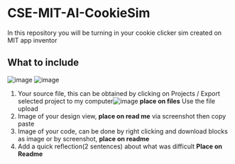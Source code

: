 # CSE-MIT-AI-CookieSim

In this repository you will be turning in your cookie clicker sim created on MIT app inventor

## What to include

![image](https://github.com/user-attachments/assets/2b5b52f0-0328-4a08-95bd-94011b8a3e6d)
![image](https://github.com/user-attachments/assets/09cf4160-2d3c-4bda-9c45-e46622fc3f95)


1. Your source file, this can be obtained by clicking on Projects / Export selected project to my computer![image](https://github.com/user-attachments/assets/f99cff16-16e3-4e1e-afc7-9da69f0e47f4) __place on files__ Use the file upload
2. Image of your design view, __place on read me__ via screenshot then copy paste
3. Image of your code, can be done by right clicking and download blocks as image or by screenshot, __place on readme__
4. Add a quick reflection(2 sentences) about what was difficult __Place on Readme__


